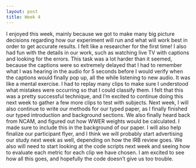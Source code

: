 ```yaml
---
layout: post
title: Week 4
---
```

I enjoyed this week, mainly because we got to make many big picture decisions regarding how our experiment will run and what will work best in order to get accurate results. I felt like a researcher for the first time! I also had fun with the details in our work, such as watching live TV with captions and looking for the errors. This task was a lot harder than it seemed, because the captions were so extremely delayed that I had to remember what I was hearing in the audio for 5 seconds before I would verify when the captions would finally pop up, all the while listening to new audio. It was like a mental exercise. I had to replay many clips to make sure I understood what mistakes were occurring so that I could classify them. I felt that this was a pretty successful technique, and I’m excited to continue doing this next week to gather a few more clips to test with subjects. Next week, I will also continue to write our methods for our typed paper, as I finally finished our typed introduction and background sections. We also finally heard back from NCAM, and figured out how WWER weights would be calculated. I made sure to include this in the background of our paper. I will also help finalize our participant flyer, and I think we will probably start advertising our study next week as well, depending on how the IRB review goes. We also will need to start looking at the code scripts next week and seeing how to evaluate each metric for each clip we have chosen. I am excited to see how all this goes, and hopefully the code doesn’t give us too trouble.
